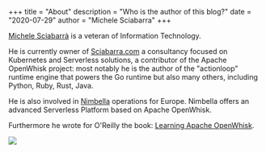 +++
title = "About"
description = "Who is the author of this blog?"
date = "2020-07-29"
author = "Michele Sciabarra"
+++

[Michele Sciabarrà](https://linkedin.com/in/msciab) is a veteran of Information Technology. 

He is currently owner of [Sciabarra.com](https://sciabarra.com) a consultancy focused on Kubernetes and Serverless solutions, a contributor of the Apache OpenWhisk project: most notably he is the author of the "actionloop" runtime engine that powers  the Go runtime but also many others, including Python, Ruby, Rust, Java.

He is also involved in [Nimbella](https://nimbella.com) operations for Europe. Nimbella offers an advanced Serverless Platform based on Apache OpenWhisk.

Furthermore he wrote for O'Reilly the book: [Learning Apache OpenWhisk](https://www.amazon.com/Learning-Apache-OpenWhisk-Developing-Serverless/dp/1492046167/).

[![](/img/laow.jpg)](https://www.amazon.com/Learning-Apache-OpenWhisk-Developing-Serverless/dp/1492046167/)





<!--stackedit_data:
eyJoaXN0b3J5IjpbLTIwNjQ5Mzk2ODEsMTQzMjAwMTQxOCwtMT
MwNDU3ODcyNCwtMTQzNzY2OTI2OF19
-->